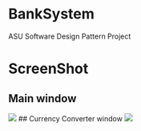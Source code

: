 # BankSystem
 ASU Software Design Pattern Project
# ScreenShot
## Main window
<img src="https://github.com/salahashraf253/BankSystem/blob/FullGUI/ScreenShots/MainWindow.png">
## Currency Converter window
<img src="https://github.com/salahashraf253/BankSystem/blob/FullGUI/ScreenShots/currrencyConverterAPI.png">
